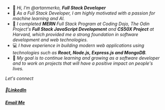 
- 👋 *Hi, I’m @artanmerko, **Full Stack Developer***
- 👀 *As a Full Stack Developer, I am highly motivated  with a passion for machine learning and AI.*
- 🌱 *I completed **MERN** Full Stack Program at Coding Dojo, The Odin Project's **Full Stack JavaScript Development** and **CS50X Project** at Harvard, which provided me a strong foundation in software development and web technologies.* 
- 💻 *I have experience in building modern web applications using technologies such as **React, Node.js, Express.js and MongoDB**.*
- 🎯 *My goal is to continue learning and growing as a software developer and to work on projects that will have a positive impact on people's lives.*


*Let's connect*
##### 🔗[LinkedIn](https://www.linkedin.com/in/artanmerko/)
##### <a href = "mailto: artanmerko@gmail.com">Email Me</a>

<!-- -
artanmerko/artanmerko is a ✨ special ✨ repository because its `README.md` (this file) appears on your GitHub profile.
You can click the Preview link to take a look at your changes.
- ![image title](https://rushter.com/counter.svg)

![image title](https://rushter.com/counter.svg)
![github](https://img.shields.io/badge/GitHub-000000?style=for-the-badge&logo=G!itHub&logoColor=white)
`

--->
